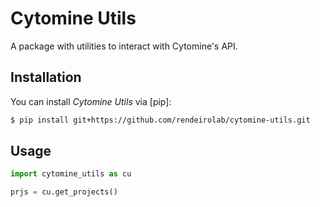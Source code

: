 # Cytomine Utils

A package with utilities to interact with Cytomine's API.

## Installation

You can install _Cytomine Utils_ via [pip]:

```bash
$ pip install git+https://github.com/rendeirolab/cytomine-utils.git
```

## Usage

```python
import cytomine_utils as cu

prjs = cu.get_projects()
```